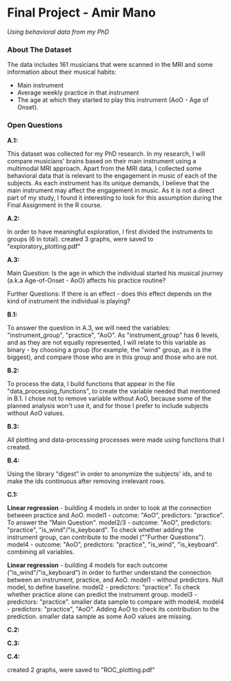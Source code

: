 # Final Project - Amir Mano #
*Using behavioral data from my PhD*

### About The Dataset ###
The data includes 161 musicians that were scanned in the MRI and some information about their musical habits:
- Main instrument
- Average weekly practice in that instrument
- The age at which they started to play this instrument (AoO - Age of Onset).

### Open Questions ###
**A.1:**

This dataset was collected for my PhD research. 
In my research, I will compare musicians' brains based on their main instrument using a multimodal MRI approach. 
Apart from the MRI data, I collected some behavioral data that is relevant to the engagement in music of each of the subjects. 
As each instrument has its unique demands, I believe that the main instrument may affect the engagement in music. 
As it is not a direct part of my study, I found it interesting to look for this assumption during the Final Assignment in the R course.  


**A.2:**

In order to have meaningful exploration, I first divided the instruments to groups (6 in total).
created 3 graphs, were saved to "exploratory_plotting.pdf"


**A.3:**

Main Question:
Is the age in which the individual started his musical journey (a.k.a Age-of-Onset - AoO) affects his practice routine?

Further Questions:
If there is an effect - does this effect depends on the kind of instrument the individual is playing?


**B.1:**

To answer the question in A.3, we will need the variables: "instrument_group", "practice", "AoO".
As "instrument_group" has 6 levels, and as they are not equally represented, I will relate to this variable as binary - 
by choosing a group (for example, the "wind" group, as it is the biggest), and compare those who are in this group and those who are not.


**B.2:**

To process the data, I build functions that appear in the file "data_processing_functions", to create the variable needed that mentioned in B.1.
I chose not to remove variable without AoO, because some of the planned analysis won't use it, and for those I prefer to include subjects without AoO values.


**B.3:**

All plotting and data-processing processes were made using functions that I created.


**B.4:**

Using the library "digest" in order to anonymize the subjects' ids, and to make the ids continuous after removing irrelevant rows.


**C.1:**

**Linear regression** - building 4 models in order to look at the connection between practice and AoO.
model1 - outcome: "AoO", predictors: "practice". To answer the "Main Question".
model2/3 - outcome: "AoO", predictors: "practice", "is_wind"/"is_keyboard". To check whether adding the instrument group, can contribute to the model (""Further Questions").
model4 - outcome: "AoO", predictors: "practice", "is_wind", "is_keyboard". combining all variables.

**Linear regression** - building 4 models for each outcome ("is_wind"/"is_keyboard")  in order to further understand the connection between an instrument, practice, and AoO.
model1 - without predictors. Null model, to define baseline.
model2 - predictors: "practice". To check whether practice alone can predict the instrument group.
model3 - predictors: "practice". smaller data sample to compare with model4.
model4 - predictors: "practice", "AoO". Adding AoO to check its contribution to the prediction. smaller data sample as some AoO values are missing. 

**C.2:**


**C.3:**


**C.4:**

created 2 graphs, were saved to "ROC_plotting.pdf"

